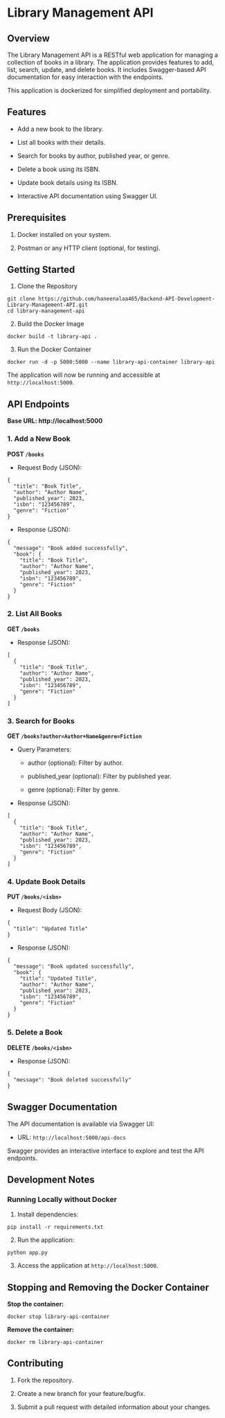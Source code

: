 # Library Management API

## Overview

The Library Management API is a RESTful web application for managing a collection of books in a library. The application provides features to add, list, search, update, and delete books. It includes Swagger-based API documentation for easy interaction with the endpoints.

This application is dockerized for simplified deployment and portability.

## Features

- Add a new book to the library.

- List all books with their details.

- Search for books by author, published year, or genre.

- Delete a book using its ISBN.

- Update book details using its ISBN.

- Interactive API documentation using Swagger UI.

## Prerequisites

1. Docker installed on your system.

2. Postman or any HTTP client (optional, for testing).

## Getting Started

1. Clone the Repository
```
git clone https://github.com/haneenalaa465/Backend-API-Development-Library-Management-API.git
cd library-management-api
```

2. Build the Docker Image
```
docker build -t library-api .
```

3. Run the Docker Container
```
docker run -d -p 5000:5000 --name library-api-container library-api
```

The application will now be running and accessible at `http://localhost:5000`.

## API Endpoints

**Base URL: http://localhost:5000**

### 1. Add a New Book

**POST `/books`**

- Request Body (JSON):
```
{
  "title": "Book Title",
  "author": "Author Name",
  "published_year": 2023,
  "isbn": "123456789",
  "genre": "Fiction"
}
```

- Response (JSON):
```
{
  "message": "Book added successfully",
  "book": {
    "title": "Book Title",
    "author": "Author Name",
    "published_year": 2023,
    "isbn": "123456789",
    "genre": "Fiction"
  }
}
```

### 2. List All Books

**GET `/books`**

- Response (JSON):
```
[
  {
    "title": "Book Title",
    "author": "Author Name",
    "published_year": 2023,
    "isbn": "123456789",
    "genre": "Fiction"
  }
]
```

### 3. Search for Books

**GET `/books?author=Author+Name&genre=Fiction`**

- Query Parameters:

  - author (optional): Filter by author.
  
  - published_year (optional): Filter by published year.
  
  - genre (optional): Filter by genre.

- Response (JSON):
```
[
  {
    "title": "Book Title",
    "author": "Author Name",
    "published_year": 2023,
    "isbn": "123456789",
    "genre": "Fiction"
  }
]
```

### 4. Update Book Details

**PUT `/books/<isbn>`**

- Request Body (JSON):
```
{
  "title": "Updated Title"
}
```

- Response (JSON):
```
{
  "message": "Book updated successfully",
  "book": {
    "title": "Updated Title",
    "author": "Author Name",
    "published_year": 2023,
    "isbn": "123456789",
    "genre": "Fiction"
  }
}
```

### 5. Delete a Book

**DELETE `/books/<isbn>`**

- Response (JSON):
```
{
  "message": "Book deleted successfully"
}
```

## Swagger Documentation

The API documentation is available via Swagger UI:

- URL: `http://localhost:5000/api-docs`

Swagger provides an interactive interface to explore and test the API endpoints.

## Development Notes

### Running Locally without Docker

1. Install dependencies:
```
pip install -r requirements.txt
```

2. Run the application:
```
python app.py
```

3. Access the application at `http://localhost:5000`.

## Stopping and Removing the Docker Container

**Stop the container:**
```
docker stop library-api-container
```

**Remove the container:**
```
docker rm library-api-container
```

## Contributing

1. Fork the repository.

2. Create a new branch for your feature/bugfix.

3. Submit a pull request with detailed information about your changes.

